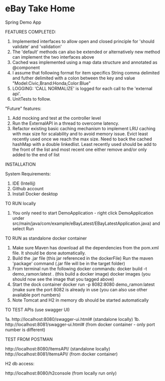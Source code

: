 # eBay Take Home

Spring Demo App

FEATURES COMPLETED:

1. Implemented interfaces to allow open and closed principle for 'should validate' and 'validation'
2. The 'default' methods can also be extended or alternatively new method can implement the two interfaces above
3. Cached was implemented using a map data structure and annotated as @component
4. I assume that following format for item specifics String comma delimited and futher delimited with a colon between the key and value
   "Model:Civic,Brand:Honda,Color:Blue"
5. LOGGING:
   'CALL NORMALIZE' is logged for each call to the 'external api'. 
6. UnitTests to follow. 

"Future" features:

1. Add mocking and test at the controller level
2. Run the ExternalAPI in a thread to overcome latency.
3. Refactor existing basic caching mechanism to implement LRU caching with max size for scalability
   and to avoid memory issue. Evict least recently used once we reach the max size. Need to back the 
   cached hashMap with a double linkedlist. Least recently used should be add to the front of the list and most recent one either remove and/or only added to the end of list


INSTALLATION

System Requirements:

1. IDE (Intellij)
2. Github account
3. Install Docker desktop

TO RUN locally

1. You only need to start DemoApplication - right click DemoApplication under
   src/main/java/com/example/eBayLatest/EBayLatestApplication.java) and select Run

TO RUN as standalone docker container

1. Make sure Maven has download all the dependencies from the pom.xml file. It should be done automatically.
2. Build the .jar file (this jar referenced in the dockerFile)
   Run the maven 'package' command (.jar file will be in the target folder)
3. From terminal run the following docker commands:
   docker build -t  demo_ramon:latest .  (this build a docker image)
   docker images (you should now see the image that you tagged above)
4. Start the dock container
   docker run -p 8082:8080 demo_ramon:latest  (make sure the port 8082 is already in use
   (you can also use other available port numbers)
5. Note Tomcat and H2 in memory db should be started automatically


TO TEST APIs (use swagger UI)

1a. http://localhost:8080/swagger-ui.html#    (standalone locally)
1b. http://localhost:8081/swagger-ui.html#    (from docker container - only port number is different)


TEST FROM POSTMAN

http://localhost:8080/ItemsAPI/    (standalone locally)
http://localhost:8081/ItemsAPI/    (from docker container)

H2 db access:

http://localhost:8080/h2console    (from locally run only)



